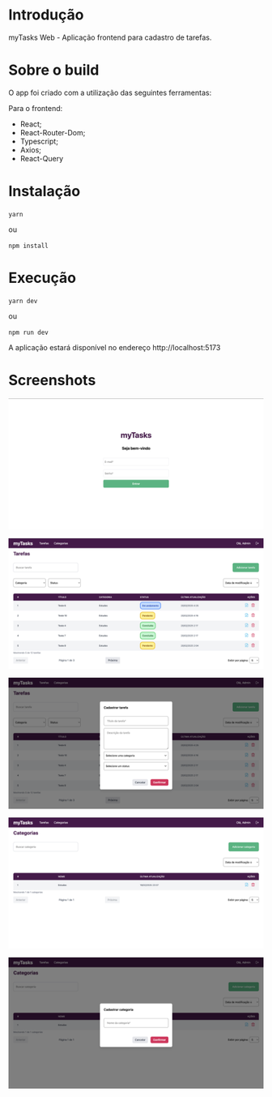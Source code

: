 # Introdução

myTasks Web - Aplicação frontend para cadastro de tarefas.

# Sobre o build

O app foi criado com a utilização das seguintes ferramentas:

Para o frontend:
- React;
- React-Router-Dom;
- Typescript;
- Axios;
- React-Query

# Instalação

`yarn`

ou

`npm install`

# Execução


`yarn dev`

ou

`npm run dev`

A aplicação estará disponível no endereço http://localhost:5173


# Screenshots

<p><img src="screenshots/signin.png" /></p>
<p><img src="screenshots/tasks-page.png" /></p>
<p><img src="screenshots/tasks-form.png" /></p>
<p><img src="screenshots/categories-page.png" /></p>
<p><img src="screenshots/categories-form.png" /></p>

